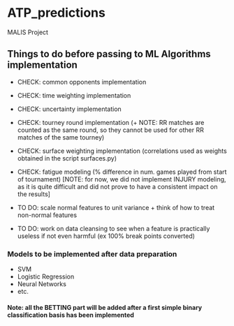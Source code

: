 # ATP_predictions
MALIS Project

## Things to do before passing to ML Algorithms implementation
  - CHECK: common opponents implementation
  - CHECK: time weighting implementation
  - CHECK: uncertainty implementation
  - CHECK: tourney round implementation (+ NOTE: RR matches are counted as the same round, so they cannot be used for other RR matches of the same tourney)
  - CHECK: surface weighting implementation (correlations used as weights obtained in the script surfaces.py)
  - CHECK: fatigue modeling (% difference in num. games played from start of tournament) [NOTE: for now, we did not implement INJURY modeling, as it is quite difficult and did not prove to have a consistent impact on the results]

  - TO DO: scale normal features to unit variance + think of how to treat non-normal features
  - TO DO: work on data cleansing to see when a feature is practically useless if not even harmful (ex 100% break points converted)
  
  ### Models to be implemented after data preparation
  - SVM
  - Logistic Regression
  - Neural Networks
  - etc.
  
  #### Note: all the BETTING part will be added after a first simple binary classification basis has been implemented
